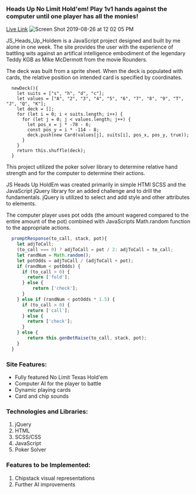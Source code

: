 ### Heads Up No Limit Hold'em! Play 1v1 hands against the computer until one player has all the monies!

[Live Link](https://acesandeights.firebaseapp.com//)
![Screen Shot 2019-08-26 at 12 02 05 PM](https://user-images.githubusercontent.com/16912968/63716023-e4bebb80-c7f9-11e9-8be3-afd72c9e597a.png)

JS_Heads_Up_Holdem is a JavaScript project designed and built by me alone in one week. The site provides the user with the experience of battling wits against an artifical intelligence embodiment of the legendary Teddy KGB as Mike McDermott from the movie Rounders.

The deck was built from a sprite sheet. When the deck is populated with cards, the relative position on intended card is specified by coordinates.

``` javsacript
  newDeck(){
    let suits = ["s", "h", "d", "c"];
    let values = ["A", "2", "3", "4", "5", "6", "7", "8", "9", "T", "J", "Q", "K"];
    let deck = [];
    for (let i = 0; i < suits.length; i++) {
      for (let j = 0; j < values.length; j++) {
        let pos_x = j * -78 - 6;
        const pos_y = i * -114 - 8;
        deck.push(new Card(values[j], suits[i], pos_x, pos_y, true));
      }
    }
    return this.shuffle(deck);
  }
```

This project utilized the poker solver library to determine relative hand strength and for the computer to determine their actions.

JS Heads Up HoldEm was created primarily in simple HTMl SCSS and the JavaScript jQuery library for an added challenge and to drill the fundamentals. jQuery is utilized to select and add style and other attributes to elements.

The computer player uses pot odds (the amount wagered compared to the entire amount of the pot) combined with JavaScripts Math.random function to the appropriate actions.

``` javascript
  promptResponse(to_call, stack, pot){
    let adjToCall;
    (to_call === 0) ? adjToCall = pot / 2: adjToCall = to_call;
    let randNum = Math.random();
    let potOdds = adjToCall / (adjToCall + pot); 
    if (randNum < potOdds) {
      if (to_call > 0) {
        return ['fold'];
      } else {
          return ['check'];
      }
    } else if (randNum < potOdds * 1.5) {
      if (to_call > 0) {
        return ['call'];
      } else {
        return ['check'];
      }
    } else {
        return this.genBetRaise(to_call, stack, pot);
    }
  }
```


### Site Features:

* Fully featured No Limit Texas Hold'em
* Computer AI for the player to battle
* Dynamic playing cards
* Card and chip sounds

### Technologies and Libraries:
 1. jQuery
 2. HTML
 3. SCSS/CSS
 4. JavaScript
 5. Poker Solver

### Features to be Implemented:
 1. Chipstack visual representations
 2. Further AI improvements
